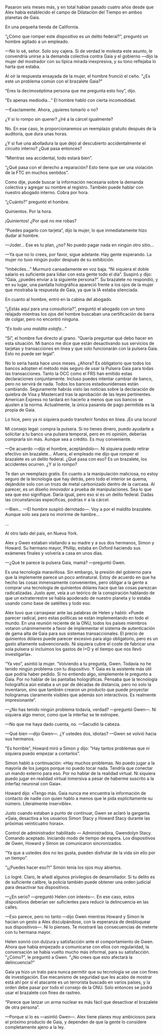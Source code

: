 
Pasaron seis meses más, y en total habían pasado cuatro años desde que Alex había establecido el campo de Dilatación del Tiempo en ambos planetas de Gaia.

En una pequeña tienda de California.

“¿Cómo que romper este dispositivo es un delito federal?”, preguntó un hombre agitado a un empleado.

—No lo sé, señor. Solo soy cajera. Si de verdad le molesta este asunto, le convendría unirse a la demanda colectiva contra Gaia y el gobierno —dijo la mujer del mostrador con su típica mirada inexpresiva, y su tono reflejaba lo harta que estaba.

Al oír la respuesta ensayada de la mujer, el hombre frunció el ceño. "¿Es este un problema común con el brazalete Gaia?"

“Eres la decimoséptima persona que me pregunta esto hoy”, dijo.

“Es apenas mediodía…” El hombre habló con cierta incomodidad.

—Exactamente. Ahora, ¿quieres tomarlo o no?

¿Y si lo rompo sin querer? ¿Iré a la cárcel igualmente?

No. En ese caso, le proporcionaremos un reemplazo gratuito después de la auditoría, que dura unas horas.

¿Y si fue una abolladura la que dejó al descubierto accidentalmente el circuito interno? ¿Qué pasa entonces?

“Mientras sea accidental, todo estará bien”.

“¿Qué pasa con el derecho a reparación? Esto tiene que ser una violación de la FTC en muchos sentidos”.

Como dije, puede buscar la información necesaria sobre la demanda colectiva y agregar su nombre al registro. También puede hablar con nuestro abogado interno. Cobra por hora.

“¿Cuánto?” preguntó el hombre.

Quinientos. Por la hora.

¡Quinientos! ¿Por qué no me robas?

“Puedes pagarlo con tarjeta”, dijo la mujer, lo que inmediatamente hizo dudar al hombre.

—Joder... Ese es tu plan, ¿no? No puedo pagar nada en ningún otro sitio...

—Ya que no lo crees, por favor, sigue adelante. Hay gente esperando. La mujer no tuvo ningún pudor después de su exhibición.

“Imbéciles…” Murmuró cansadamente en voz baja. “Ni siquiera el doble salario es suficiente para lidiar con esta gente todo el día”. Suspiró y dijo: “Gaia, ¿puedes enviar a la siguiente persona?”. Su brazalete no respondió, y en su lugar, una pantalla holográfica apareció frente a los ojos de la mujer que mostraba la respuesta de Gaia, ya que la IA estaba silenciada.

En cuanto al hombre, entró en la cabina del abogado.

“¿Estás aquí para una consultoría?”, preguntó el abogado con un tono relajado mientras los ojos del hombre buscaban una certificación de barra de colgar, pero no encontró ninguna.

_"Es todo una maldita estafa..."_

“Sí”, el hombre fue directo al grano. “Quería preguntar qué debo hacer en esta situación. Mi banco me dice que están desactivando sus servicios de tarjetas y transacciones en línea y que solo funcionarán con la pulsera Gaia. Esto no puede ser legal”.

No lo sería hasta hace unos meses. ¿Ahora? Es obligatorio que todos los bancos adopten el método más seguro de usar la Pulsera Gaia para todas las transacciones. Tanto la OCC como el FRS han emitido estas declaraciones conjuntamente. Incluso puedes intentar cambiar de banco, pero no servirá de nada. Todos los bancos estadounidenses están cambiando. Seguramente habrás visto las noticias sobre la declaración de quiebra de Visa y Mastercard tras la aprobación de las leyes pertinentes. American Express no tardará en hacerlo a menos que sus bancos se ajusten a la norma. Actualmente, la única pasarela de pago permitida es la propia de Gaia.

Lo hice, pero ya ni siquiera puedo transferir fondos en línea. ¡Es una locura!

Mi consejo legal: compra la pulsera. Si no tienes dinero, puedo ayudarte a solicitar a tu banco una pulsera temporal, pero en mi opinión, deberías comprarla sin más. Aunque sea a crédito. Es muy conveniente.

—De acuerdo —dijo el hombre, aceptándolo—. Ni siquiera puedo retirar efectivo sin brazalete... Afuera, el empleado me dijo que romper el brazalete es un delito federal. ¿Qué pasa con eso? Es un brazalete, los accidentes ocurren. ¿Y si lo rompo?

Te dan un reemplazo gratis. En cuanto a la manipulación maliciosa, no estoy seguro de la tecnología que hay detrás, pero todo el interior se quema, dejándote solo con un trozo de metal carbonizado dentro de la carcasa. Al parecer, es un diseño _innovador_ a prueba de manipulaciones. Sea lo que sea que eso signifique. Daría igual, pero eso sí es un delito federal. Dadas las circunstancias específicas, podrías ir a la cárcel.

—Bien... —El hombre suspiró derrotado—. Voy a por el maldito brazalete. Aunque solo sea para no morirme de hambre...

…

Al otro lado del país, en Nueva York.

Alex y Gwen estaban visitando a su madre y a sus dos hermanos, Simon y Howard. Su hermano mayor, Phillip, estaba en Oxford haciendo sus exámenes finales y volvería a casa en unos días.

—¿Qué te parece la pulsera Gaia, mamá? —preguntó Gwen.

Es una tecnología maravillosa. Sin embargo, la presión del gobierno para que la implemente parece un poco antinatural. Estoy de acuerdo en que ha hecho las cosas inmensamente convenientes, pero obligar a la gente a comprar una tecnología de quinientos dólares hace que las cosas parezcan radicalizadas. Justo ayer, veía a un teórico de la conspiración hablando de que un extraterrestre se había apoderado de nuestro planeta y lo estaba usando como base de satélites y todo eso.

Alex tuvo que carraspear ante las palabras de Helen y habló: «Puede parecer radical, pero estas políticas se están implementando en todo el mundo. En una reunión reciente de la ONU, todos los países miembros votaron unánimemente a favor de implementar el sistema de autenticación de gama alta de Gaia para sus sistemas transaccionales. El precio de quinientos dólares puede parecer excesivo para algo obligatorio, pero es un gasto altamente subvencionado. Ni siquiera cubre el coste de fabricar una sola pulsera si incluimos los gastos de I+D y el tiempo que nos llevó investigarla».

“Ya veo”, asintió la mujer. “Volviendo a tu pregunta, Gwen. Todavía no he tenido ningún problema con tu dispositivo. Y Gaia es la asistente más útil que podría haber pedido. Si no entiendo algo, simplemente le pregunto a Gaia. Por no hablar de las pantallas holográficas. Pensaba que la tecnología holográfica aún estaba a un par de décadas de distancia, pero no solo la inventaron, sino que también crearon un producto que puede proyectar hologramas claramente visibles que además son interactivos. Es realmente impresionante”.

—¿No has tenido ningún problema todavía, verdad? —preguntó Gwen—. Ni siquiera algo menor, como que la interfaz se te estropee.

—No que me haya dado cuenta, no. —Sacudió la cabeza.

—Qué bien —dijo Gwen—. ¿Y ustedes dos, idiotas? —Gwen se volvió hacia sus hermanos.

"Es horrible", Howard miró a Simon y dijo: "Hay tantos problemas que ni siquiera puedo empezar a contarlos".

Simon habló a continuación: «Hay muchos problemas. No puedo jugar a la mayoría de los juegos porque no puedo tocar nada. Tendría que conectar un mando externo para eso. Por no hablar de la realidad virtual. Ni siquiera puedo jugar en realidad virtual inmersiva a pesar de haberme suscrito a la interfaz neuronal con Gaia».

Howard dijo: «Tengo más. Gaia nunca me encuentra la información de contacto de nadie con quien hablo a menos que le pida explícitamente su número. Literalmente inservible».

Justo cuando estaban a punto de continuar, Gwen se aclaró la garganta. «Gaia, desactiva a los usuarios Simon Stacy y Howard Stacy durante las próximas veinticuatro horas».

Control de administrador habilitado — Administradora, Gwendolyn Stacy. Comando aceptado. Iniciando modo de tiempo de espera. Los dispositivos de Gwen, Howard y Simon se comunicaron sincronizados.

“Ya que a ustedes dos no les gusta, pueden disfrutar de la vida sin ello por un tiempo”.

“¡¿Puedes hacer eso?!” Simón tenía los ojos muy abiertos.

Lo logré. Claro, le añadí algunos privilegios de desarrollador. Si tu delito es de suficiente calibre, la policía también puede obtener una orden judicial para desactivar tus dispositivos.

—¿En serio? —preguntó Helen con interés—. En ese caso, estos dispositivos deberían ser suficientes para reducir la delincuencia en las calles.

—Eso parece, pero no tanto —dijo Gwen mientras Howard y Simon le hacían un gesto a Alex disculpándose, con la esperanza de desbloquear sus dispositivos—. Ni lo pienses. Te mostraré las consecuencias de meterte con tu hermana mayor.

Helen sonrió con dulzura y satisfacción ante el comportamiento de Gwen. Ahora que había empezado a comunicarse con ellos con regularidad, la conversación se había vuelto mucho más informal, para su satisfacción. "¿Cómo?", le preguntó a Gwen. "¿No crees que esto afectará la delincuencia?"

Gaia ya hizo un trato para nunca permitir que su tecnología se use con fines de investigación. Ese mecanismo de seguridad que les acabo de mostrar está ahí por si el atacante es un terrorista buscado en varios países, y la orden debe pasar por todo el consejo de la ONU. Solo entonces se podrá usar el brazalete con fines de rastreo.

“Parece que lanzar un arma nuclear es más fácil que desactivar el brazalete de otra persona”.

—Porque sí lo es —asintió Gwen—. Alex tiene planes muy ambiciosos para el próximo producto de Gaia, y dependen de que la gente lo considere completamente ajeno a la ley.